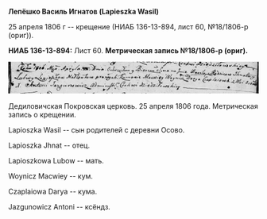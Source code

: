 **Лепёшко Василь Игнатов (Lapieszka Wasil)**

25 апреля 1806 г -- крещение (НИАБ 136-13-894, лист 60, №18/1806-р
(ориг)).

**НИАБ 136-13-894:** Лист 60. **Метрическая запись №18/1806-р (ориг).**

![](./media/451d5b3d7267bec7f842943dd175883485dcdac6.png)

Дедиловичская Покровская церковь. 25 апреля 1806 года. Метрическая
запись о крещении.

Lapioszka Wasil -- сын родителей с деревни Осовo.

Lapioszka Jhnat -- отец.

Lapioszkowa Lubow -- мать.

Woynicz Macwiey -- кум.

Czaplaiowa Darya -- кума.

Jazgunowicz Antoni -- ксёндз.
